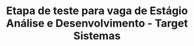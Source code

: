 <h1 align="center"> Etapa de teste para vaga de Estágio Análise e Desenvolvimento - Target Sistemas </h1>

